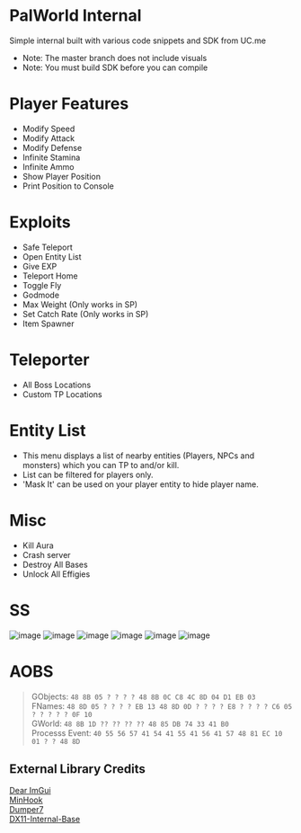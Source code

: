 # PalWorld Internal
Simple internal built with various code snippets and SDK from UC.me
- Note: The master branch does not include visuals
- Note: You must build SDK before you can compile

# Player Features
- Modify Speed
- Modify Attack
- Modify Defense
- Infinite Stamina
- Infinite Ammo
- Show Player Position
- Print Position to Console

# Exploits
- Safe Teleport
- Open Entity List
- Give EXP
- Teleport Home
- Toggle Fly
- Godmode
- Max Weight (Only works in SP)
- Set Catch Rate (Only works in SP)
- Item Spawner

# Teleporter
- All Boss Locations
- Custom TP Locations

# Entity List
- This menu displays a list of nearby entities (Players, NPCs and monsters) which you can TP to and/or kill.
- List can be filtered for players only.
- 'Mask It' can be used on your player entity to hide player name.

# Misc
- Kill Aura 
- Crash server
- Destroy All Bases
- Unlock All Effigies

# SS
![image](https://github.com/NuLLxD/PalWorld-NetCrack-NuLL/assets/965358/6529f412-a70c-4861-8ea6-f66ac51ce440)
![image](https://github.com/NuLLxD/PalWorld-NetCrack-NuLL/assets/965358/776fc059-900d-4708-b26a-7be6e824eed7)
![image](https://github.com/NuLLxD/PalWorld-NetCrack-NuLL/assets/965358/0418b4af-2452-4cd4-a3a0-888af9afaa0b)
![image](https://github.com/NuLLxD/PalWorld-NetCrack-NuLL/assets/965358/8ac29708-22a6-4700-9635-04d1db483888)
![image](https://github.com/NuLLxD/PalWorld-NetCrack-NuLL/assets/965358/05d172fc-2a74-45a4-85c2-002e0bb51266)
![image](https://github.com/NuLLxD/PalWorld-NetCrack-NuLL/assets/965358/8873508a-ba82-4a3b-ad25-d0aec1995f87)

# AOBS
> GObjects: `48 8B 05 ? ? ? ? 48 8B 0C C8 4C 8D 04 D1 EB 03`  
> FNames: `48 8D 05 ? ? ? ? EB 13 48 8D 0D ? ? ? ? E8 ? ? ? ? C6 05 ? ? ? ? ? 0F 10`  
> GWorld: `48 8B 1D ?? ?? ?? ?? 48 85 DB 74 33 41 B0`  
> Processs Event: `40 55 56 57 41 54 41 55 41 56 41 57 48 81 EC 10 01 ? ? 48 8D`

## External Library Credits
[Dear ImGui](https://github.com/ocornut/imgui)  
[MinHook](https://github.com/TsudaKageyu/minhook)  
[Dumper7](https://github.com/Encryqed/Dumper-7)  
[DX11-Internal-Base](https://github.com/NightFyre/DX11-ImGui-Internal-Hook)  
